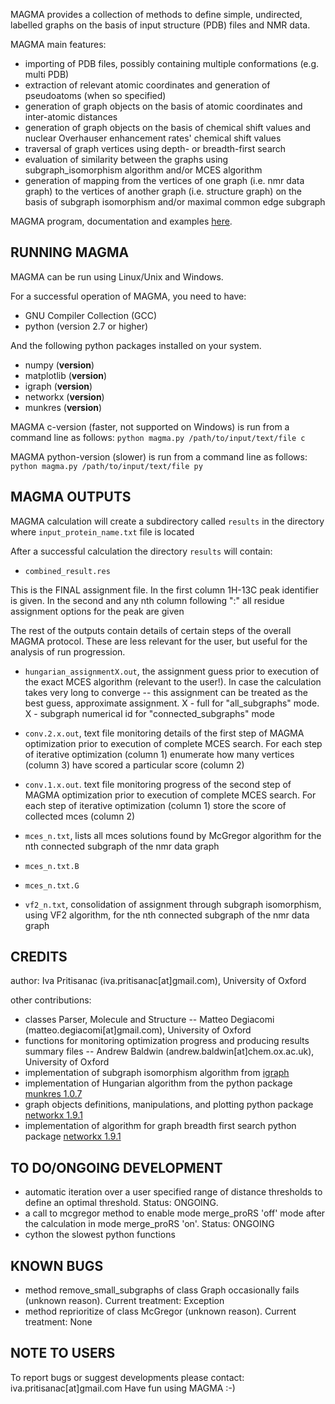 MAGMA provides a collection of methods to define simple, undirected, labelled graphs on the basis of input structure (PDB) files and NMR data.

MAGMA main features:
* importing of PDB files, possibly containing multiple conformations (e.g. multi PDB)
* extraction of relevant atomic coordinates and generation of pseudoatoms (when so specified)
* generation of graph objects on the basis of atomic coordinates and inter-atomic distances
* generation of graph objects on the basis of chemical shift values and nuclear Overhauser enhancement rates' chemical shift values
* traversal of graph vertices using depth- or breadth-first search
* evaluation of similarity between the graphs using subgraph_isomorphism algorithm and/or MCES algorithm
* generation of mapping from the vertices of one graph (i.e. nmr data graph) to the vertices of another graph (i.e. structure graph) on the basis of subgraph isomorphism and/or maximal common edge subgraph

MAGMA program, documentation and examples [here](http://magma.chem.ox.ac.uk).


## RUNNING MAGMA

MAGMA can be run using Linux/Unix and Windows.

For a successful operation of MAGMA, you need to have:
		
* GNU Compiler Collection (GCC)
* python (version 2.7 or higher)
		
 And the following python packages installed on your system.
 
* numpy (__version__)
* matplotlib (__version__)
* igraph (__version__)
* networkx (__version__)
* munkres (__version__)
			
MAGMA c-version (faster, not supported on Windows) is run from a command line as follows:
 `python magma.py /path/to/input/text/file c`

MAGMA python-version (slower) is run from a command line as follows:
 `python magma.py /path/to/input/text/file py`


## MAGMA OUTPUTS

MAGMA calculation will create a subdirectory called `results` in the directory where `input_protein_name.txt` file is located

After a successful calculation the directory `results` will contain:
								
* `combined_result.res`

This is the FINAL assignment file.
In the first column 1H-13C peak identifier is given.
In the second and any nth column following ":" all residue assignment options for the peak are given

The rest of the outputs contain details of certain steps of the overall MAGMA protocol.
These are less relevant for the user, but useful for the analysis of run progression.

* `hungarian_assignmentX.out`, the assignment guess prior to execution of the exact MCES algorithm (relevant to the user!). In case the calculation takes very long to converge -- this assignment can be treated as the best guess, approximate assignment.  X - full for "all_subgraphs" mode. X - subgraph numerical id for "connected_subgraphs" mode
															
* `conv.2.x.out`, text file monitoring details of the first step of MAGMA optimization prior to execution of complete MCES search. For each step of iterative optimization (column 1) enumerate how many vertices (column 3) have scored a particular score (column 2)

* `conv.1.x.out`. text file monitoring progress of the second step of MAGMA optimization prior to execution of complete MCES search. For each step of iterative optimization (column 1) store the score of collected mces (column 2)
		
* `mces_n.txt`, lists all mces solutions found by McGregor algorithm for the nth connected subgraph of the nmr data graph

* `mces_n.txt.B`

* `mces_n.txt.G`

* `vf2_n.txt`, consolidation of assignment through subgraph isomorphism, using VF2 algorithm, for the nth connected subgraph of the nmr data graph


## CREDITS

author: Iva Pritisanac (iva.pritisanac[at]gmail.com), University of Oxford

other contributions:

* classes Parser, Molecule and Structure -- Matteo Degiacomi (matteo.degiacomi[at]gmail.com), University of Oxford
* functions for monitoring optimization progress and producing results summary files -- Andrew Baldwin (andrew.baldwin[at]chem.ox.ac.uk), University of Oxford
* implementation of subgraph isomorphism algorithm from [igraph](igraph.org)
* implementation of Hungarian algorithm from the python package [munkres 1.0.7](https://pypi.python.org/pypi/munkres/)
* graph objects definitions, manipulations, and plotting python package [networkx 1.9.1](https://pypi.python.org/pypi/networkx/)
* implementation of algorithm for graph breadth first search python package [networkx 1.9.1](https://pypi.python.org/pypi/networkx/)
  

## TO DO/ONGOING DEVELOPMENT

* automatic iteration over a user specified range of distance thresholds to define an optimal threshold. Status: ONGOING.
* a call to mcgregor method to enable mode merge_proRS 'off' mode after the calculation in mode merge_proRS 'on'. Status: ONGOING
* cython the slowest python functions 

## KNOWN BUGS

* method remove_small_subgraphs of class Graph occasionally fails (unknown reason). Current treatment: Exception
* method reprioritize of class McGregor (unknown reason). Current treatment: None


## NOTE TO USERS

To report bugs or suggest developments please contact: iva.pritisanac[at]gmail.com
Have fun using MAGMA :-)